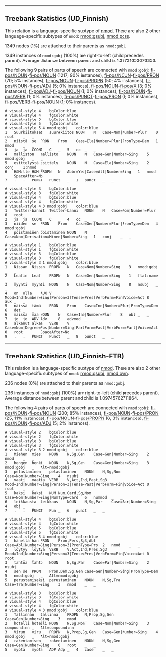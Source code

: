 

--------------------------------------------------------------------------------

## Treebank Statistics (UD_Finnish)

This relation is a language-specific subtype of [nmod]().
There are also 2 other language-specific subtypes of `nmod`: [nmod:gsubj](), [nmod:poss]().

1349 nodes (1%) are attached to their parents as `nmod:gobj`.

1349 instances of `nmod:gobj` (100%) are right-to-left (child precedes parent).
Average distance between parent and child is 1.37731653076353.

The following 9 pairs of parts of speech are connected with `nmod:gobj`: [fi-pos/NOUN]()-[fi-pos/NOUN]() (1217; 90% instances), [fi-pos/NOUN]()-[fi-pos/PRON]() (70; 5% instances), [fi-pos/NOUN]()-[fi-pos/PROPN]() (50; 4% instances), [fi-pos/NOUN]()-[fi-pos/ADJ]() (5; 0% instances), [fi-pos/NOUN]()-[fi-pos/X]() (3; 0% instances), [fi-pos/ADJ]()-[fi-pos/NOUN]() (1; 0% instances), [fi-pos/NOUN]()-[fi-pos/VERB]() (1; 0% instances), [fi-pos/PUNCT]()-[fi-pos/PRON]() (1; 0% instances), [fi-pos/VERB]()-[fi-pos/NOUN]() (1; 0% instances).


~~~ conllu
# visual-style 4	bgColor:blue
# visual-style 4	fgColor:white
# visual-style 5	bgColor:blue
# visual-style 5	fgColor:white
# visual-style 5 4 nmod:gobj	color:blue
1	Suurkiitokset	suur#kiitos	NOUN	N	Case=Nom|Number=Plur	0	root	_	_
2	niistä	se	PRON	Pron	Case=Ela|Number=Plur|PronType=Dem	1	nmod	_	_
3	ja	ja	CCONJ	C	_	5	cc	_	_
4	malliston	mallisto	NOUN	N	Case=Gen|Number=Sing	5	nmod:gobj	_	_
5	esittelystä	esittely	NOUN	N	Case=Ela|Number=Sing	2	conj	1:nmod	_
6	H&M:lle	H&M	PROPN	N	Abbr=Yes|Case=All|Number=Sing	1	nmod	_	SpaceAfter=No
7	.	.	PUNCT	Punct	_	1	punct	_	_

~~~


~~~ conllu
# visual-style 3	bgColor:blue
# visual-style 3	fgColor:white
# visual-style 4	bgColor:blue
# visual-style 4	fgColor:white
# visual-style 4 3 nmod:gobj	color:blue
1	Twitter-bannit	Twitter-banni	NOUN	N	Case=Nom|Number=Plur	0	root	_	_
2	ja	ja	CCONJ	C	_	4	cc	_	_
3	niiden	se	PRON	Pron	Case=Gen|Number=Plur|PronType=Dem	4	nmod:gobj	_	_
4	poistaminen	poistaminen	NOUN	N	Case=Nom|Derivation=Minen|Number=Sing	1	conj	_	_

~~~


~~~ conllu
# visual-style 1	bgColor:blue
# visual-style 1	fgColor:white
# visual-style 3	bgColor:blue
# visual-style 3	fgColor:white
# visual-style 3 1 nmod:gobj	color:blue
1	Nissan	Nissan	PROPN	N	Case=Nom|Number=Sing	3	nmod:gobj	_	_
2	Leafin	Leaf	PROPN	N	Case=Gen|Number=Sing	1	flat:name	_	_
3	myynti	myynti	NOUN	N	Case=Nom|Number=Sing	8	nsubj	_	_
4	on	olla	AUX	V	Mood=Ind|Number=Sing|Person=3|Tense=Pres|VerbForm=Fin|Voice=Act	8	aux	_	_
5	näissä	tämä	PRON	Pron	Case=Ine|Number=Plur|PronType=Dem	6	det	_	_
6	maissa	maa	NOUN	N	Case=Ine|Number=Plur	8	obl	_	_
7	jo	jo	ADV	Adv	_	8	advmod	_	_
8	alkanut	alkaa	VERB	V	Case=Nom|Degree=Pos|Number=Sing|PartForm=Past|VerbForm=Part|Voice=Act	0	root	_	SpaceAfter=No
9	.	.	PUNCT	Punct	_	8	punct	_	_

~~~




--------------------------------------------------------------------------------

## Treebank Statistics (UD_Finnish-FTB)

This relation is a language-specific subtype of [nmod]().
There are also 2 other language-specific subtypes of `nmod`: [nmod:gsubj](), [nmod:own]().

236 nodes (0%) are attached to their parents as `nmod:gobj`.

236 instances of `nmod:gobj` (100%) are right-to-left (child precedes parent).
Average distance between parent and child is 1.09745762711864.

The following 4 pairs of parts of speech are connected with `nmod:gobj`: [fi-pos/NOUN]()-[fi-pos/NOUN]() (200; 85% instances), [fi-pos/NOUN]()-[fi-pos/PRON]() (25; 11% instances), [fi-pos/NOUN]()-[fi-pos/PROPN]() (6; 3% instances), [fi-pos/NOUN]()-[fi-pos/ADJ]() (5; 2% instances).


~~~ conllu
# visual-style 2	bgColor:blue
# visual-style 2	fgColor:white
# visual-style 3	bgColor:blue
# visual-style 3	fgColor:white
# visual-style 3 2 nmod:gobj	color:blue
1	Miehen	mies	NOUN	N,Sg,Gen	Case=Gen|Number=Sing	2	nmod	_	_
2	hengen	henki	NOUN	N,Sg,Gen	Case=Gen|Number=Sing	3	nmod:gobj	_	Alt=nmod:gobj
3	pelastaminen	pelastaminen	NOUN	N,Sg,Nom	Case=Nom|Number=Sing	4	nsubj	_	_
4	vaati	vaatia	VERB	V,Act,Ind,Past,Sg3	Mood=Ind|Number=Sing|Person=3|Tense=Past|VerbForm=Fin|Voice=Act	0	root	_	_
5	kaksi	kaksi	NUM	Num,Card,Sg,Nom	Case=Nom|Number=Sing|NumType=Card	6	nummod	_	_
6	leikkausta	leikkaus	NOUN	N,Sg,Par	Case=Par|Number=Sing	4	obj	_	_
7	.	.	PUNCT	Pun	_	6	punct	_	_

~~~


~~~ conllu
# visual-style 4	bgColor:blue
# visual-style 4	fgColor:white
# visual-style 5	bgColor:blue
# visual-style 5	fgColor:white
# visual-style 5 4 nmod:gobj	color:blue
1	häneltä	hän	PRON	Pron,Pers,Sg3,Abl	Case=Abl|Number=Sing|Person=3|PronType=Prs	2	nmod	_	_
2	löytyy	löytyä	VERB	V,Act,Ind,Pres,Sg3	Mood=Ind|Number=Sing|Person=3|Tense=Pres|VerbForm=Fin|Voice=Act	0	root	_	_
3	tahtoa	tahto	NOUN	N,Sg,Par	Case=Par|Number=Sing	2	nsubj	_	_
4	sen	se	PRON	Pron,Dem,Sg,Gen	Case=Gen|Number=Sing|PronType=Dem	5	nmod:gobj	_	Alt=nmod:gobj
5	perustamiseksi	perustaminen	NOUN	N,Sg,Tra	Case=Tra|Number=Sing	3	nmod	_	_

~~~


~~~ conllu
# visual-style 3	bgColor:blue
# visual-style 3	fgColor:white
# visual-style 4	bgColor:blue
# visual-style 4	fgColor:white
# visual-style 4 3 nmod:gobj	color:blue
1	Tallinnan	tallinna	PROPN	N,Prop,Sg,Gen	Case=Gen|Number=Sing	3	nmod	_	_
2	hotelli	hotelli	NOUN	N,Sg,Nom	Case=Nom|Number=Sing	3	compound:nn	_	Alt=compound:nn
3	Virun	viru	PROPN	N,Prop,Sg,Gen	Case=Gen|Number=Sing	4	nmod:gobj	_	Alt=nmod:gobj
4	rakentamisen	rakentaminen	NOUN	N,Sg,Gen	Case=Gen|Number=Sing	0	root	_	_
5	myötä	myötä	ADP	Adp	_	4	case	_	_

~~~


